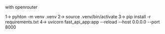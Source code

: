 with openrouter


1->
pyhton -m venv .venv
2->
source .venv/bin/activate
3->
pip install -r requirements.txt
4->
uvicorn fast_api_app:app --reload --host 0.0.0.0 --port 8000